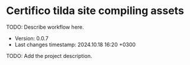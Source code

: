 <!--
@since 2024.10.06, 22:56
@changed 2024.10.06, 22:56
-->

# Certifico tilda site compiling assets

TODO: Describe workflow here.

- Version: 0.0.7
- Last changes timestamp: 2024.10.18 16:20 +0300

TODO: Add the project description.
